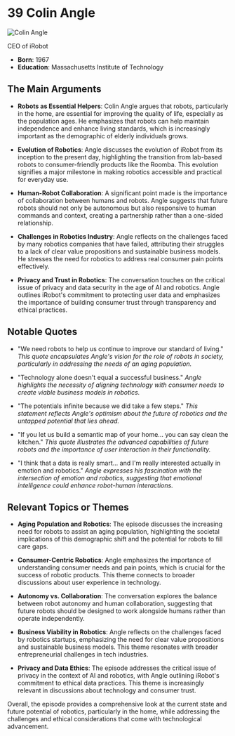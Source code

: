 # 39 Colin Angle


![Colin Angle](https://encrypted-tbn0.gstatic.com/licensed-image?q=tbn:ANd9GcR9q9bTzsoXYqCce1ocA5s5seoLHYvYR7AZfrdE7CBrTezk-itnGXGw5ew7VZ-jLjuyYPWq&s=19)

CEO of iRobot

- **Born**: 1967
- **Education**: Massachusetts Institute of Technology


## The Main Arguments

- **Robots as Essential Helpers**: Colin Angle argues that robots, particularly in the home, are essential for improving the quality of life, especially as the population ages. He emphasizes that robots can help maintain independence and enhance living standards, which is increasingly important as the demographic of elderly individuals grows.

- **Evolution of Robotics**: Angle discusses the evolution of iRobot from its inception to the present day, highlighting the transition from lab-based robots to consumer-friendly products like the Roomba. This evolution signifies a major milestone in making robotics accessible and practical for everyday use.

- **Human-Robot Collaboration**: A significant point made is the importance of collaboration between humans and robots. Angle suggests that future robots should not only be autonomous but also responsive to human commands and context, creating a partnership rather than a one-sided relationship.

- **Challenges in Robotics Industry**: Angle reflects on the challenges faced by many robotics companies that have failed, attributing their struggles to a lack of clear value propositions and sustainable business models. He stresses the need for robotics to address real consumer pain points effectively.

- **Privacy and Trust in Robotics**: The conversation touches on the critical issue of privacy and data security in the age of AI and robotics. Angle outlines iRobot's commitment to protecting user data and emphasizes the importance of building consumer trust through transparency and ethical practices.

## Notable Quotes

- "We need robots to help us continue to improve our standard of living."
  *This quote encapsulates Angle's vision for the role of robots in society, particularly in addressing the needs of an aging population.*

- "Technology alone doesn't equal a successful business."
  *Angle highlights the necessity of aligning technology with consumer needs to create viable business models in robotics.*

- "The potentials infinite because we did take a few steps."
  *This statement reflects Angle's optimism about the future of robotics and the untapped potential that lies ahead.*

- "If you let us build a semantic map of your home... you can say clean the kitchen."
  *This quote illustrates the advanced capabilities of future robots and the importance of user interaction in their functionality.*

- "I think that a data is really smart... and I'm really interested actually in emotion and robotics."
  *Angle expresses his fascination with the intersection of emotion and robotics, suggesting that emotional intelligence could enhance robot-human interactions.*

## Relevant Topics or Themes

- **Aging Population and Robotics**: The episode discusses the increasing need for robots to assist an aging population, highlighting the societal implications of this demographic shift and the potential for robots to fill care gaps.

- **Consumer-Centric Robotics**: Angle emphasizes the importance of understanding consumer needs and pain points, which is crucial for the success of robotic products. This theme connects to broader discussions about user experience in technology.

- **Autonomy vs. Collaboration**: The conversation explores the balance between robot autonomy and human collaboration, suggesting that future robots should be designed to work alongside humans rather than operate independently.

- **Business Viability in Robotics**: Angle reflects on the challenges faced by robotics startups, emphasizing the need for clear value propositions and sustainable business models. This theme resonates with broader entrepreneurial challenges in tech industries.

- **Privacy and Data Ethics**: The episode addresses the critical issue of privacy in the context of AI and robotics, with Angle outlining iRobot's commitment to ethical data practices. This theme is increasingly relevant in discussions about technology and consumer trust.

Overall, the episode provides a comprehensive look at the current state and future potential of robotics, particularly in the home, while addressing the challenges and ethical considerations that come with technological advancement.